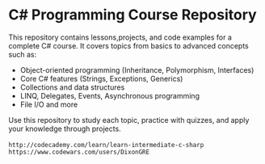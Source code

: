 # C# Programming Course Repository

This repository contains lessons,projects, and code examples for a complete C# course. It covers topics from basics to advanced concepts such as:

- Object-oriented programming (Inheritance, Polymorphism, Interfaces)
- Core C# features (Strings, Exceptions, Generics)
- Collections and data structures
- LINQ, Delegates, Events, Asynchronous programming
- File I/O and more

Use this repository to study each topic, practice with quizzes, and apply your knowledge through projects.

```http://codecademy.com/learn/learn-intermediate-c-sharp```
``` https://www.codewars.com/users/DixonGRE```

